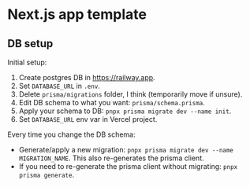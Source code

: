 # Next.js app template

## DB setup

Initial setup:

1. Create postgres DB in https://railway.app.
2. Set `DATABASE_URL` in `.env`.
3. Delete `prisma/migrations` folder, I think (temporarily move if unsure).
4. Edit DB schema to what you want: `prisma/schema.prisma`.
5. Apply your schema to DB: `pnpx prisma migrate dev --name init`.
6. Set `DATABASE_URL` env var in Vercel project.

Every time you change the DB schema:

- Generate/apply a new migration: `pnpx prisma migrate dev --name MIGRATION_NAME`. This also re-generates the prisma client.
- If you need to re-generate the prisma client without migrating: `pnpx prisma generate`.
